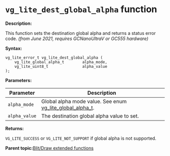 # `vg_lite_dest_global_alpha` function 

**Description:**

This function sets the destination global alpha and returns a status error code. *\(from June 2021, requires GCNanoUltraV or GC555 hardware\)*

**Syntax:**

```
vg_lite_error_t vg_lite_dest_global_alpha (
    vg_lite_global_alpha_t        alpha_mode,
    vg_lite_uint8_t               alpha_value
);

```

**Parameters:**

|Parameter|Description|
|---------|-----------|
|`alpha_mode`|Global alpha mode value. See enum [vg\_lite\_global\_alpha\_t](vg_lite_global_alpha_t_enumeration.md).|
|`alpha_value`|The destination global alpha value to set.|

**Returns:**

`VG_LITE_SUCCESS` or `VG_LITE_NOT_SUPPORT` if global alpha is not supported.

**Parent topic:**[Blit/Draw extended functions](../topics/premultiply_and_scissor_functions.md)

